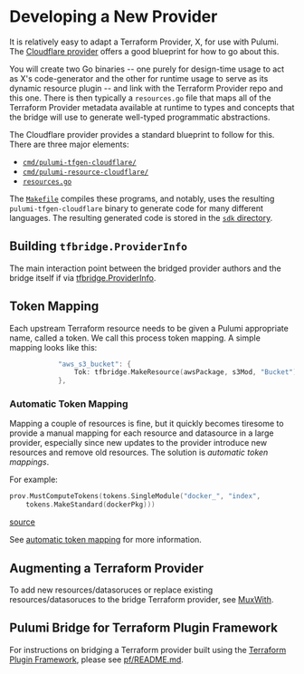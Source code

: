 # Developing a New Provider

It is relatively easy to adapt a Terraform Provider, X, for use with Pulumi.  The
[Cloudflare provider](https://github.com/pulumi/pulumi-cloudflare) offers a good blueprint for how to go about this.

You will create two Go binaries -- one purely for design-time usage to act as X's code-generator and the other for
runtime usage to serve as its dynamic resource plugin -- and link with the Terraform Provider repo and this one.
There is then typically a `resources.go` file that maps all of the Terraform Provider metadata available at runtime
to types and concepts that the bridge will use to generate well-typed programmatic abstractions.

The Cloudflare provider provides a standard blueprint to follow for this.  There are three major elements:

* [`cmd/pulumi-tfgen-cloudflare/`](https://github.com/pulumi/pulumi-cloudflare/tree/master/provider/cmd/pulumi-tfgen-cloudflare)
* [`cmd/pulumi-resource-cloudflare/`](https://github.com/pulumi/pulumi-cloudflare/tree/master/provider/cmd/pulumi-resource-cloudflare)
* [`resources.go`](https://github.com/pulumi/pulumi-cloudflare/blob/master/provider/resources.go)

The [`Makefile`](https://github.com/pulumi/pulumi-cloudflare/blob/master/Makefile) compiles these programs, and notably, uses
the resulting `pulumi-tfgen-cloudflare` binary to generate code for many different languages.  The resulting generated code is
stored in the [`sdk` directory](https://github.com/pulumi/pulumi-cloudflare/tree/master/sdk).


## Building `tfbridge.ProviderInfo`

The main interaction point between the bridged provider authors and the bridge itself if via [tfbridge.ProviderInfo](https://github.com/pulumi/pulumi-terraform-bridge/blob/5e17c6c7e2d877db7e1d9c0b953a06d3ecabbaea/pkg/tfbridge/info.go#L48). 


## Token Mapping

Each upstream Terraform resource needs to be given a Pulumi appropriate name, called a token. We call this process token mapping. A simple mapping looks like this:

```go
			"aws_s3_bucket": {
				Tok: tfbridge.MakeResource(awsPackage, s3Mod, "Bucket"),
			},
```
### Automatic Token Mapping

Mapping a couple of resources is fine, but it quickly becomes tiresome to provide a manual mapping for each resource and datasource in a large provider, especially since new updates to the provider introduce new resources and remove old resources. The solution is *automatic token mappings*. 

For example:

```go
prov.MustComputeTokens(tokens.SingleModule("docker_", "index",
	tokens.MakeStandard(dockerPkg)))
```

[source](https://github.com/pulumi/pulumi-docker/blob/014b3fa8b3d9369d4108e71006cf8d429c19bc13/provider/resources.go#L369-L371)

See [automatic token mapping](./automatic-token-mapping.md) for more information.

## Augmenting a Terraform Provider

To add new resources/datasoruces or replace existing resources/datasoruces to the bridge
Terraform provider, see [MuxWith](./muxwith.md).

## Pulumi Bridge for Terraform Plugin Framework

For instructions on bridging a Terraform provider built using the [Terraform Plugin
Framework](https://developer.hashicorp.com/terraform/plugin/framework), please see
[pf/README.md](../pf/README.md).
